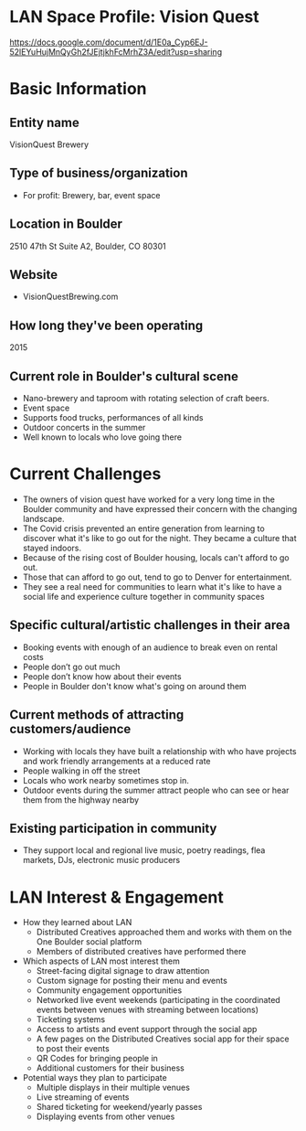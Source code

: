 # LAN Space Profile: Vision Quest

https://docs.google.com/document/d/1E0a_Cyp6EJ-52lEYuHujMnQyGh2fJEjtjkhFcMrhZ3A/edit?usp=sharing

# Basic Information

## Entity name

VisionQuest Brewery

## Type of business/organization

- For profit: Brewery, bar, event space

## Location in Boulder

2510 47th St Suite A2, Boulder, CO 80301

## Website

- VisionQuestBrewing.com

## How long they've been operating

2015

## Current role in Boulder's cultural scene

- Nano-brewery and taproom with rotating selection of craft beers.
- Event space
- Supports food trucks, performances of all kinds
- Outdoor concerts in the summer
- Well known to locals who love going there

# Current Challenges

- The owners of vision quest have worked for a very long time in the Boulder community and have expressed their concern with the changing landscape.
- The Covid crisis prevented an entire generation from learning to discover what it's like to go out for the night. They became a culture that stayed indoors.
- Because of the rising cost of Boulder housing, locals can't afford to go out.
- Those that can afford to go out, tend to go to Denver for entertainment.
- They see a real need for communities to learn what it's like to have a social life and experience culture together in community spaces

## Specific cultural/artistic challenges in their area

- Booking events with enough of an audience to break even on rental costs
- People don’t go out much
- People don’t know how about their events
- People in Boulder don't know what's going on around them

## Current methods of attracting customers/audience

- Working with locals they have built a relationship with who have projects and work friendly arrangements at a reduced rate
- People walking in off the street
- Locals who work nearby sometimes stop in.
- Outdoor events during the summer attract people who can see or hear them from the highway nearby

## Existing participation in community

- They support local and regional live music, poetry readings, flea markets, DJs, electronic music producers

# LAN Interest & Engagement

- How they learned about LAN
    - Distributed Creatives approached them and works with them on the One Boulder social platform
    - Members of distributed creatives have performed there
- Which aspects of LAN most interest them
    - Street-facing digital signage to draw attention
    - Custom signage for posting their menu and events
    - Community engagement opportunities
    - Networked live event weekends (participating in the coordinated events between venues with streaming between locations)
    - Ticketing systems
    - Access to artists and event support through the social app
    - A few pages on the Distributed Creatives social app for their space to post their events
    - QR Codes for bringing people in
    - Additional customers for their business
- Potential ways they plan to participate
    - Multiple displays in their multiple venues
    - Live streaming of events
    - Shared ticketing for weekend/yearly passes
    - Displaying events from other venues